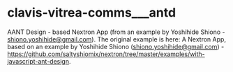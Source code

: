 # clavis-vitrea-comms___antd
AANT Design - based Nextron App (from an example by Yoshihide Shiono - shiono.yoshihide@gmail.com). The original example is here: A Nextron App, based on an example by Yoshihide Shiono (shiono.yoshihide@gmail.com) - https://github.com/saltyshiomix/nextron/tree/master/examples/with-javascript-ant-design.
